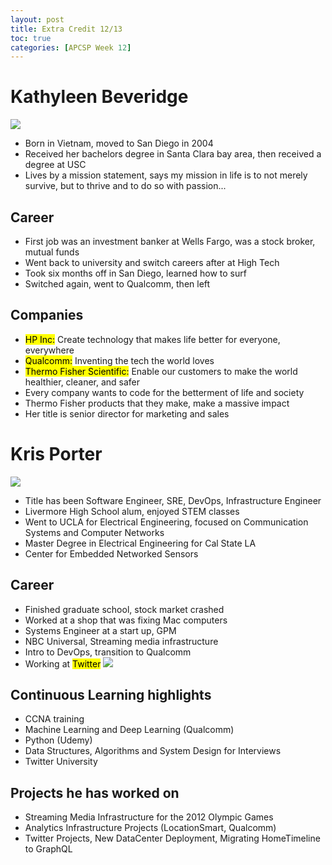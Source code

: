 ```yaml
---
layout: post
title: Extra Credit 12/13 
toc: true
categories: [APCSP Week 12]
---
```


# Kathyleen Beveridge
![]({{site.baseurl}}/images/kathlyeen.png)
- Born in Vietnam, moved to San Diego in 2004
- Received her bachelors degree in Santa Clara bay area, then received a degree at USC
- Lives by a mission statement, says my mission in life is to not merely survive, but to thrive and to do so with passion...
## Career
- First job was an investment banker at Wells Fargo, was a stock broker, mutual funds
- Went back to university and switch careers after at High Tech
- Took six months off in San Diego, learned how to surf
- Switched again, went to Qualcomm, then left
## Companies
- <mark>HP Inc:</mark> Create technology that makes life better for everyone, everywhere
- <mark>Qualcomm:</mark> Inventing the tech the world loves
- <mark>Thermo Fisher Scientific:</mark> Enable our customers to make the world healthier, cleaner, and safer
- Every company wants to code for the betterment of life and society
- Thermo Fisher products that they make, make a massive impact
- Her title is senior director for marketing and sales

# Kris Porter
![]({{site.baseurl}}/images/kris.png)
- Title has been Software Engineer, SRE, DevOps, Infrastructure Engineer
- Livermore High School alum, enjoyed STEM classes
- Went to UCLA for Electrical Engineering, focused on Communication Systems and Computer Networks
- Master Degree in Electrical Engineering for Cal State LA
- Center for Embedded Networked Sensors
## Career
- Finished graduate school, stock market crashed
- Worked at a shop that was fixing Mac computers
- Systems Engineer at a start up, GPM 
- NBC Universal, Streaming media infrastructure
- Intro to DevOps, transition to Qualcomm
- Working at <mark>Twitter</mark> 
![]({{site.baseurl}}/images/twitter.png)
## Continuous Learning highlights
- CCNA training
- Machine Learning and Deep Learning (Qualcomm)
- Python (Udemy)
- Data Structures, Algorithms and System Design for Interviews
- Twitter University
## Projects he has worked on
- Streaming Media Infrastructure for the 2012 Olympic Games
- Analytics Infrastructure Projects (LocationSmart, Qualcomm)
- Twitter Projects, New DataCenter Deployment, Migrating HomeTimeline to GraphQL
